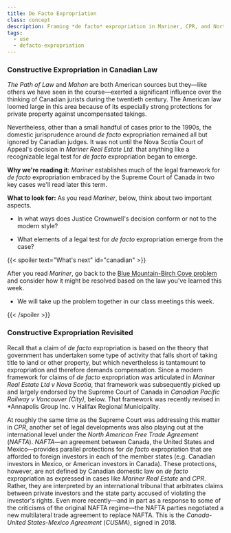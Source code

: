 ```yaml
---
title: De Facto Expropriation
class: concept
description: Framing *de facto* expropriation in Mariner, CPR, and North American international law
tags:
  - use
  - defacto-expropriation
---
```


### Constructive Expropriation in Canadian Law ###

*The Path of Law* and *Mahon* are both American sources but they—like others we have seen in the course—exerted a significant influence over the thinking of Canadian jurists during the twentieth century. The American law loomed large in this area because of its especially strong protections for private property against uncompensated takings. 

Nevertheless, other than a small handful of cases prior to the 1990s, the domestic jurisprudence around *de facto* expropriation remained all but ignored by Canadian judges. It was not until the Nova Scotia Court of Appeal's decision in *Mariner Real Estate Ltd.* that anything like a recognizable legal test for *de facto* expropriation began to emerge.

**Why we're reading it**: *Mariner* establishes much of the legal framework for *de facto* expropriation embraced by the Supreme Court of Canada in two key cases we'll read later this term.

**What to look for:** As you read *Mariner*, below, think about two important aspects.

- In what ways does Justice Crownwell's decision conform or not to the modern style?

- What elements of a legal test for *de facto* expropriation emerge from the case?

{{< spoiler text="What's next" id="canadian" >}}

After you read *Mariner*, go back to the [Blue Mountain-Birch Cove problem](#problem-blue-mountain-birch-cove-lakes) and consider how it might be resolved based on the law you've learned this week. 

- We will take up the problem together in our class meetings this week. 

{{< /spoiler >}}

### Constructive Expropriation Revisited ### 

Recall that a claim of *de facto* expropriation is based on the theory that government has undertaken some type of activity that falls short of taking title to land or other property, but which nevertheless is tantamount to expropriation and therefore demands compensation. Since a modern framework for claims of *de facto* expropriation was articulated in *Mariner Real Estate Ltd v Nova Scotia*, that framework was subsequently picked up and largely endorsed by the Supreme Court of Canada in *Canadian Pacific Railway v Vancouver (City)*, below. That framework was recently revised in *Annapolis Group Inc. v Halifax Regional Municipality.

At roughly the same time as the Supreme Court was addressing this matter in *CPR*, another set of legal developments was also playing out at the international level under the *North American Free Trade Agreement* (*NAFTA*). *NAFTA*—an agreement between Canada, the United States and Mexico—provides parallel protections for *de facto* expropriation that are afforded to foreign investors in each of the member states (e.g. Canadian investors in Mexico, or American investors in Canada). These protections, however, are not defined by Canadian domestic law on *de facto* expropriation as expressed in cases like *Mariner Real Estate* and *CPR*. Rather, they are interpreted by an international tribunal that arbitrates claims between private investors and the state party accused of violating the investor's rights. Even more recently—and in part as a response to some of the criticisms of the original NAFTA regime—the NAFTA parties negotiated a new multilateral trade agreement to replace NAFTA. This is the *Canada-United States-Mexico Agreement* (*CUSMA*), signed in 2018. 
